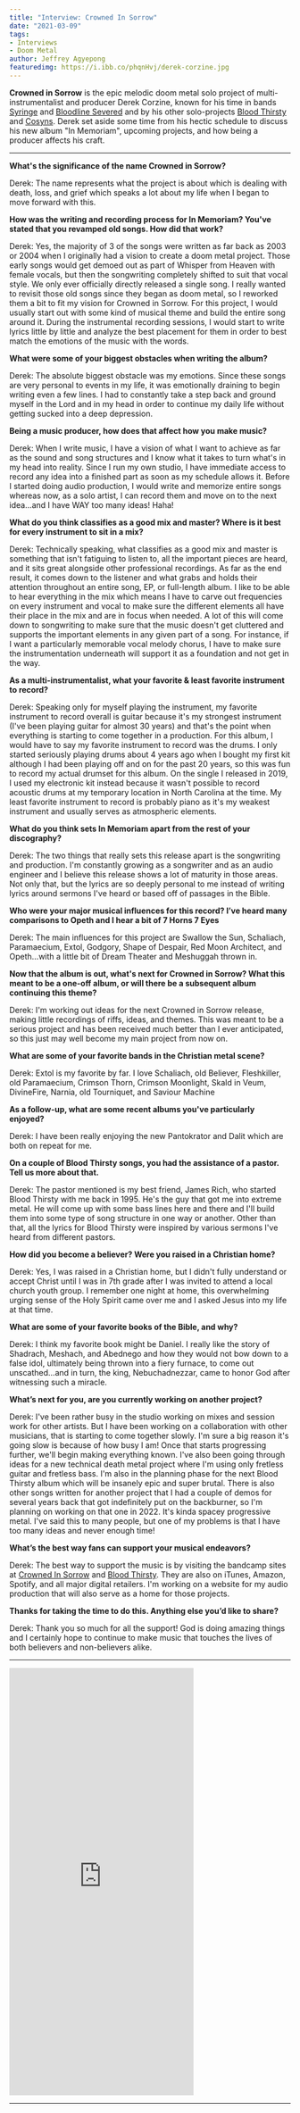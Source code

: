 ```yaml
---
title: "Interview: Crowned In Sorrow"
date: "2021-03-09"
tags:
- Interviews
- Doom Metal
author: Jeffrey Agyepong
featuredimg: https://i.ibb.co/phqnHvj/derek-corzine.jpg
---
```


**Crowned in Sorrow** is the epic melodic doom metal solo project of multi-instrumentalist and producer Derek Corzine, known for his time in bands [Syringe](https://syringeministry.bandcamp.com/) and [Bloodline Severed](https://bloodlinesevered.bandcamp.com/) and by his other solo-projects [Blood Thirsty](https://bloodthirstymetal.bandcamp.com/) and [Cosyns](https://cosyns.bandcamp.com/). Derek set aside some time from his hectic schedule to discuss his new album "In Memoriam", upcoming projects, and how being a producer affects his craft.

<hr>


**What's the significance of the name Crowned in Sorrow?**


Derek: The name represents what the project is about which is dealing with death, loss, and grief which speaks a lot about my life when I began to move forward with this.

**How was the writing and recording process for In Memoriam? You've stated that you revamped old songs. How did that work?**

Derek: Yes, the majority of 3 of the songs were written as far back as 2003 or 2004 when I originally had a vision to create a doom metal project. Those early songs would get demoed out as part of Whisper from Heaven with female vocals, but then the songwriting completely shifted to suit that vocal style. We only ever officially directly released a single song. I really wanted to revisit those old songs since they began as doom metal, so I reworked them a bit to fit my vision for Crowned in Sorrow. For this project, I would usually start out with some kind of musical theme and build the entire song around it. During the instrumental recording sessions, I would start to write lyrics little by little and analyze the best placement for them in order to best match the emotions of the music with the words.

 **What were some of your biggest obstacles when writing the album?**

Derek: The absolute biggest obstacle was my emotions. Since these songs are very personal to events in my life, it was emotionally draining to begin writing even a few lines. I had to constantly take a step back and ground myself in the Lord and in my head in order to continue my daily life without getting sucked into a deep depression.

**Being a music producer, how does that affect how you make music?**

Derek: When I write music, I have a vision of what I want to achieve as far as the sound and song structures and I know what it takes to turn what's in my head into reality. Since I run my own studio, I have immediate access to record any idea into a finished part as soon as my schedule allows it. Before I started doing audio production, I would write and memorize entire songs whereas now, as a solo artist, I can record them and move on to the next idea...and I have WAY too many ideas! Haha!

**What do you think classifies as a good mix and master? Where is it best for every instrument to sit in a mix?**

Derek: Technically speaking, what classifies as a good mix and master is something that isn't fatiguing to listen to, all the important pieces are heard, and it sits great alongside other professional recordings. As far as the end result, it comes down to the listener and what grabs and holds their attention throughout an entire song, EP, or full-length album. I like to be able to hear everything in the mix which means I have to carve out frequencies on every instrument and vocal to make sure the different elements all have their place in the mix and are in focus when needed. A lot of this will come down to songwriting to make sure that the music doesn't get cluttered and supports the important elements in any given part of a song. For instance, if I want a particularly memorable vocal melody chorus, I have to make sure the instrumentation underneath will support it as a foundation and not get in the way.

**As a multi-instrumentalist, what your favorite & least favorite instrument to record?**

Derek: Speaking only for myself playing the instrument, my favorite instrument to record overall is  guitar because it's my strongest instrument (I've been playing guitar for almost 30 years) and that's the point when everything is starting to come together in a production. For this album, I would have to say my favorite instrument to record was the drums. I only started seriously playing drums about 4 years ago when I bought my first kit although I had been playing off and on for the past 20 years, so this was fun to record my actual drumset for this album. On the single I released in 2019, I used my electronic kit instead because it wasn't possible to record acoustic drums at my temporary location in North Carolina at the time. My least favorite instrument to record is probably piano as it's my weakest instrument and usually serves as atmospheric elements.

**What do you think sets In Memoriam apart from the rest of your discography?**

Derek: The two things that really sets this release apart is the songwriting and production. I'm constantly growing as a songwriter and as an audio engineer and I believe this release shows a lot of maturity in those areas. Not only that, but the lyrics are so deeply personal to me instead of writing lyrics around sermons I've heard or based off of passages in the Bible. 

**Who were your major musical influences for this record? I’ve heard many comparisons to Opeth and I hear a bit of 7 Horns 7 Eyes**


Derek: The main influences for this project are Swallow the Sun, Schaliach, Paramaecium, Extol, Godgory, Shape of Despair, Red Moon Architect, and Opeth...with a little bit of Dream Theater and Meshuggah thrown in.

**Now that the album is out, what's next for Crowned in Sorrow? What this meant to be a one-off album, or will there be a subsequent album continuing this theme?**

Derek: I'm working out ideas for the next Crowned in Sorrow release, making little recordings of riffs, ideas, and themes. This was meant to be a serious project and has been received much better than I ever anticipated, so this just may well become my main project from now on.

**What are some of your favorite bands in the Christian metal scene?**

Derek: Extol is my favorite by far. I love Schaliach, old Believer, Fleshkiller, old Paramaecium, Crimson Thorn, Crimson Moonlight, Skald in Veum, DivineFire, Narnia, old Tourniquet, and Saviour Machine

**As a follow-up, what are some recent albums you've particularly enjoyed?**

Derek: I have been really enjoying the new Pantokrator and Dalit which are both on repeat for me. 

**On a couple of Blood Thirsty songs, you had the assistance of a pastor. Tell us more about that.**

Derek: The pastor mentioned is my best friend, James Rich, who started Blood Thirsty with me back in 1995. He's the guy that got me into extreme metal. He will come up with some bass lines here and there and I'll build them into some type of song structure in one way or another. Other than that, all the lyrics for Blood Thirsty were inspired by various sermons I've heard from different pastors.

**How did you become a believer? Were you raised in a Christian home?**

Derek: Yes, I was raised in a Christian home, but I didn't fully understand or accept Christ until I was in 7th grade after I was invited to attend a local church youth group. I remember one night at home, this overwhelming urging sense of the Holy Spirit came over me and I asked Jesus into my life at that time.

**What are some of your favorite books of the Bible, and why?**

Derek: I think my favorite book might be Daniel. I really like the story of Shadrach, Meshach, and Abednego and how they would not bow down to a false idol, ultimately being thrown into a fiery furnace, to come out unscathed...and in turn, the king, Nebuchadnezzar, came to honor God after witnessing such a miracle.

**What’s next for you, are you currently working on another project?**

Derek: I've been rather busy in the studio working on mixes and session work for other artists. But I have been working on a collaboration with other musicians, that is starting to come together slowly. I'm sure a big reason it's going slow is because of how busy I am! Once that starts progressing further, we'll begin making everything known. I've also been going through ideas for a new technical death metal project where I'm using only fretless guitar and fretless bass. I'm also in the planning phase for the next Blood Thirsty album which will be insanely epic and super brutal. There is also other songs written for another project that I had a couple of demos for several years back that got indefinitely put on the backburner, so I'm planning on working on that one in 2022. It's kinda spacey progressive metal. I've said this to many people, but one of my problems is that I have too many ideas and never enough time!

**What’s the best way fans can support your musical endeavors?**

Derek: The best way to support the music is by visiting the bandcamp sites at [Crowned In Sorrow](https://crownedinsorrow.bandcamp.com/) and [Blood Thirsty](https://bloodthirstymetal.bandcamp.com/). They are also on iTunes, Amazon, Spotify, and all major digital retailers. I'm working on a website for my audio production that will also serve as a home for those projects.

**Thanks for taking the time to do this. Anything else you’d like to share?**

Derek: Thank you so much for all the support! God is doing amazing things and I certainly hope to continue to make music that touches the lives of both believers and non-believers alike.

<hr>

<iframe style="border: 0; width: 330px; height: 766px;" src="https://bandcamp.com/EmbeddedPlayer/album=3443421701/size=large/bgcol=ffffff/linkcol=0687f5/transparent=true/" seamless><a href="https://crownedinsorrow.bandcamp.com/album/in-memoriam">In Memoriam by Crowned in Sorrow</a></iframe>

<hr>